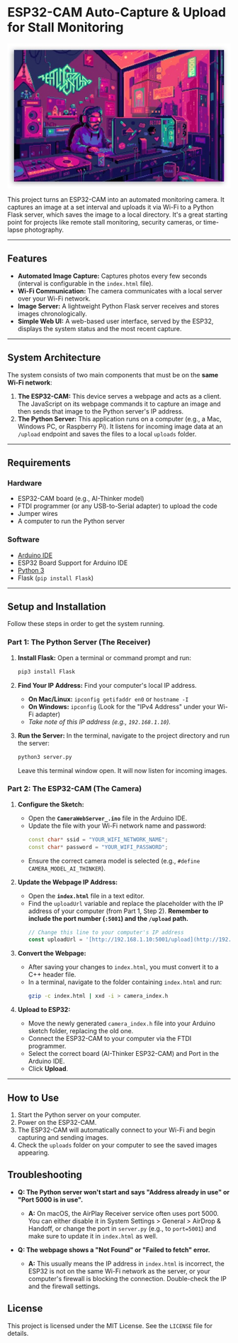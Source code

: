 # ESP32-CAM Auto-Capture & Upload for Stall Monitoring

![8-bit retro style pixel art of a horse in a stall](retro.jpg)

This project turns an ESP32-CAM into an automated monitoring camera. It captures an image at a set interval and uploads it via Wi-Fi to a Python Flask server, which saves the image to a local directory. It's a great starting point for projects like remote stall monitoring, security cameras, or time-lapse photography.

---
## Features
* **Automated Image Capture:** Captures photos every few seconds (interval is configurable in the `index.html` file).
* **Wi-Fi Communication:** The camera communicates with a local server over your Wi-Fi network.
* **Image Server:** A lightweight Python Flask server receives and stores images chronologically.
* **Simple Web UI:** A web-based user interface, served by the ESP32, displays the system status and the most recent capture.

---
## System Architecture
The system consists of two main components that must be on the **same Wi-Fi network**:

1.  **The ESP32-CAM:** This device serves a webpage and acts as a client. The JavaScript on its webpage commands it to capture an image and then sends that image to the Python server's IP address.
2.  **The Python Server:** This application runs on a computer (e.g., a Mac, Windows PC, or Raspberry Pi). It listens for incoming image data at an `/upload` endpoint and saves the files to a local `uploads` folder.


---
## Requirements

### Hardware
* ESP32-CAM board (e.g., AI-Thinker model)
* FTDI programmer (or any USB-to-Serial adapter) to upload the code
* Jumper wires
* A computer to run the Python server

### Software
* [Arduino IDE](https://www.arduino.cc/en/software)
* ESP32 Board Support for Arduino IDE
* [Python 3](https://www.python.org/downloads/)
* Flask (`pip install Flask`)

---
## Setup and Installation

Follow these steps in order to get the system running.

### Part 1: The Python Server (The Receiver)

1.  **Install Flask:** Open a terminal or command prompt and run:
    ```bash
    pip3 install Flask
    ```
2.  **Find Your IP Address:** Find your computer's local IP address.
    * **On Mac/Linux:** `ipconfig getifaddr en0` or `hostname -I`
    * **On Windows:** `ipconfig` (Look for the "IPv4 Address" under your Wi-Fi adapter)
    * *Take note of this IP address (e.g., `192.168.1.10`).*

3.  **Run the Server:** In the terminal, navigate to the project directory and run the server:
    ```bash
    python3 server.py
    ```
    Leave this terminal window open. It will now listen for incoming images.

### Part 2: The ESP32-CAM (The Camera)

1.  **Configure the Sketch:**
    * Open the **`CameraWebServer_.ino`** file in the Arduino IDE.
    * Update the file with your Wi-Fi network name and password:
        ```cpp
        const char* ssid = "YOUR_WIFI_NETWORK_NAME";
        const char* password = "YOUR_WIFI_PASSWORD";
        ```
    * Ensure the correct camera model is selected (e.g., `#define CAMERA_MODEL_AI_THINKER`).

2.  **Update the Webpage IP Address:**
    * Open the **`index.html`** file in a text editor.
    * Find the `uploadUrl` variable and replace the placeholder with the IP address of your computer (from Part 1, Step 2). **Remember to include the port number (`:5001`) and the `/upload` path.**
        ```javascript
        // Change this line to your computer's IP address
        const uploadUrl = '[http://192.168.1.10:5001/upload](http://192.168.1.10:5001/upload)';
        ```

3.  **Convert the Webpage:**
    * After saving your changes to `index.html`, you must convert it to a C++ header file.
    * In a terminal, navigate to the folder containing `index.html` and run:
        ```bash
        gzip -c index.html | xxd -i > camera_index.h
        ```

4.  **Upload to ESP32:**
    * Move the newly generated `camera_index.h` file into your Arduino sketch folder, replacing the old one.
    * Connect the ESP32-CAM to your computer via the FTDI programmer.
    * Select the correct board (AI-Thinker ESP32-CAM) and Port in the Arduino IDE.
    * Click **Upload**.

---
## How to Use

1.  Start the Python server on your computer.
2.  Power on the ESP32-CAM.
3.  The ESP32-CAM will automatically connect to your Wi-Fi and begin capturing and sending images.
4.  Check the `uploads` folder on your computer to see the saved images appearing.

## Troubleshooting

* **Q: The Python server won't start and says "Address already in use" or "Port 5000 is in use".**
    * **A:** On macOS, the AirPlay Receiver service often uses port 5000. You can either disable it in System Settings > General > AirDrop & Handoff, or change the port in `server.py` (e.g., to `port=5001`) and make sure to update it in `index.html` as well.

* **Q: The webpage shows a "Not Found" or "Failed to fetch" error.**
    * **A:** This usually means the IP address in `index.html` is incorrect, the ESP32 is not on the same Wi-Fi network as the server, or your computer's firewall is blocking the connection. Double-check the IP and the firewall settings.

## License

This project is licensed under the MIT License. See the `LICENSE` file for details.
